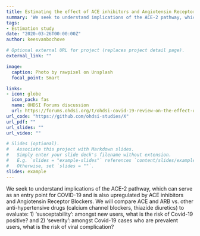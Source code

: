 ```yaml
---
title: Estimating the effect of ACE inhibitors and Angiotensin Receptor Blockers on COVID-19 incidence and complications
summary: 'We seek to understand implications of the ACE-2 pathway, which can serve as an entry point for COVID-19 and is also upregulated by ACE inhibitors and Angiotensin Receptor Blockers. We will compare ACE and ARB vs. other anti-hypertensive drugs (calcium channel blockers, thiazide diuretics) to evaluate: 1) ‘susceptability’: amongst new users, what is the risk of Covid-19 positive? and 2) ‘severity’: amongst Covid-19 cases who are prevalent users, what is the risk of viral complication?'
tags:
- Estimation study
date: "2020-03-26T00:00:00Z"
author: keesvanbochove

# Optional external URL for project (replaces project detail page).
external_link: ""

image:
  caption: Photo by rawpixel on Unsplash
  focal_point: Smart

links:
- icon: globe
  icon_pack: fas
  name: OHDSI Forums discussion
  url: https://forums.ohdsi.org/t/ohdsi-covid-19-review-on-the-effect-of-ace-inhibitors-and-angiotensin-receptor-blockers-on-covid-19-incidence-and-complication-rate/10071
url_code: "https://github.com/ohdsi-studies/X"
url_pdf: ""
url_slides: ""
url_video: ""

# Slides (optional).
#   Associate this project with Markdown slides.
#   Simply enter your slide deck's filename without extension.
#   E.g. `slides = "example-slides"` references `content/slides/example-slides.md`.
#   Otherwise, set `slides = ""`.
slides: example
---
```


We seek to understand implications of the ACE-2 pathway, which can serve as an entry point for COVID-19 and is also upregulated by ACE inhibitors and Angiotensin Receptor Blockers. We will compare ACE and ARB vs. other anti-hypertensive drugs (calcium channel blockers, thiazide diuretics) to evaluate: 1) ‘susceptability’: amongst new users, what is the risk of Covid-19 positive? and 2) ‘severity’: amongst Covid-19 cases who are prevalent users, what is the risk of viral complication?